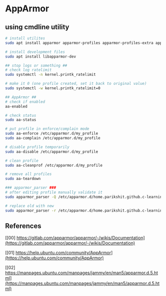 # AppArmor

## using cmdline utility

```sh
# install utilites
sudo apt install apparmor apparmor-profiles apparmor-profiles-extra apparmor-utils apparmor-notify apparmor-easyprof -y

# install development files
sudo apt install libapparmor-dev

## stop logs or something ##
# check log ratelimit
sudo systemctl -n kernel.printk_ratelimit

# make it 0 (one profile created, set it back to original value)
sudo systemctl -w kernel.printk_ratelimit=0

## AppArmor ##
# check if enabled
aa-enabled

# check status
sudo aa-status

# put profile in enforce/complain mode
sudo aa-enforce /etc/apparmor.d/my_profile
sudo aa-complain /etc/apparmor.d/my_profile

# disable profile temporarily
sudo aa-disable /etc/apparmor.d/my_profile

# clean profile
sudo aa-cleanprof /etc/apparmor.d/my_profile

# remove all profiles
sudo aa-teardown

### apparmor_parser ###
# after editing profile manually validate it
sudo apparmor_parser -Q /etc/apparmor.d/home.parikshit.github.c-learning.18-process.07-process-sandboxing.00-apparmor.00-cli.main.sh

# replace old with new
sudo apparmor_parser -r /etc/apparmor.d/home.parikshit.github.c-learning.18-process.07-process-sandboxing.00-apparmor.00-cli.main.sh
```

## References

[[00] https://gitlab.com/apparmor/apparmor/-/wikis/Documentation](https://gitlab.com/apparmor/apparmor/-/wikis/Documentation)

[[01] https://help.ubuntu.com/community/AppArmor](https://help.ubuntu.com/community/AppArmor)

[[02] https://manpages.ubuntu.com/manpages/jammy/en/man5/apparmor.d.5.html](https://manpages.ubuntu.com/manpages/jammy/en/man5/apparmor.d.5.html)
